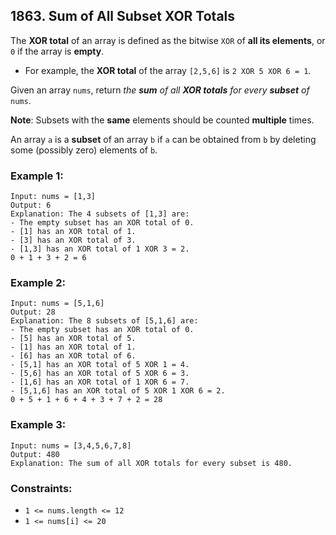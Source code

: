 ## 1863. Sum of All Subset XOR Totals

The **XOR total** of an array is defined as the bitwise ```XOR``` of **all its elements**, or ```0``` if the array is **empty**.

* For example, the **XOR total** of the array ```[2,5,6]``` is ```2 XOR 5 XOR 6 = 1```.

Given an array ```nums```, return *the **sum** of all **XOR totals** for every **subset** of* ```nums```.

**Note**: Subsets with the **same** elements should be counted **multiple** times.

An array ```a``` is a **subset** of an array ```b``` if ```a``` can be obtained from ```b``` by deleting some (possibly zero) elements of ```b```.

### Example 1:
```
Input: nums = [1,3]
Output: 6
Explanation: The 4 subsets of [1,3] are:
- The empty subset has an XOR total of 0.
- [1] has an XOR total of 1.
- [3] has an XOR total of 3.
- [1,3] has an XOR total of 1 XOR 3 = 2.
0 + 1 + 3 + 2 = 6
```
### Example 2:
```
Input: nums = [5,1,6]
Output: 28
Explanation: The 8 subsets of [5,1,6] are:
- The empty subset has an XOR total of 0.
- [5] has an XOR total of 5.
- [1] has an XOR total of 1.
- [6] has an XOR total of 6.
- [5,1] has an XOR total of 5 XOR 1 = 4.
- [5,6] has an XOR total of 5 XOR 6 = 3.
- [1,6] has an XOR total of 1 XOR 6 = 7.
- [5,1,6] has an XOR total of 5 XOR 1 XOR 6 = 2.
0 + 5 + 1 + 6 + 4 + 3 + 7 + 2 = 28
```
### Example 3:
```
Input: nums = [3,4,5,6,7,8]
Output: 480
Explanation: The sum of all XOR totals for every subset is 480.
```

### Constraints:

* ```1 <= nums.length <= 12```
* ```1 <= nums[i] <= 20```
